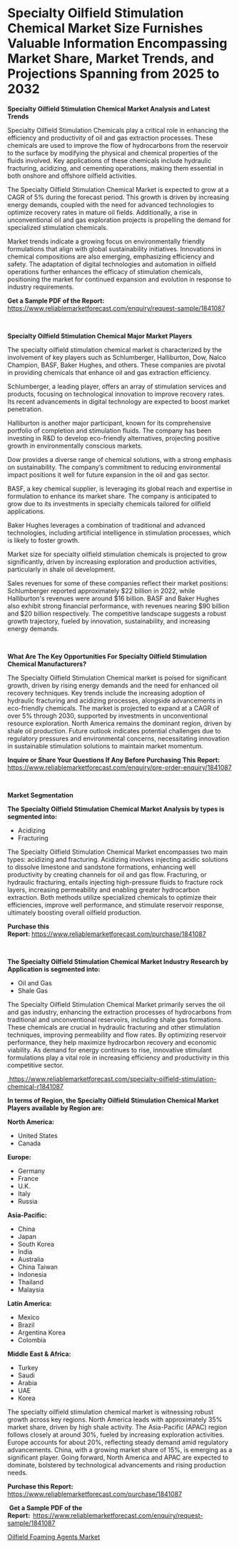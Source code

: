 <p><h1>Specialty Oilfield Stimulation Chemical Market Size Furnishes Valuable Information Encompassing Market Share, Market Trends, and Projections Spanning from 2025 to 2032</h1></p><p><strong>Specialty Oilfield Stimulation Chemical Market Analysis and Latest Trends</strong></p>
<p><p>Specialty Oilfield Stimulation Chemicals play a critical role in enhancing the efficiency and productivity of oil and gas extraction processes. These chemicals are used to improve the flow of hydrocarbons from the reservoir to the surface by modifying the physical and chemical properties of the fluids involved. Key applications of these chemicals include hydraulic fracturing, acidizing, and cementing operations, making them essential in both onshore and offshore oilfield activities.</p><p>The Specialty Oilfield Stimulation Chemical Market is expected to grow at a CAGR of 5% during the forecast period. This growth is driven by increasing energy demands, coupled with the need for advanced technologies to optimize recovery rates in mature oil fields. Additionally, a rise in unconventional oil and gas exploration projects is propelling the demand for specialized stimulation chemicals.</p><p>Market trends indicate a growing focus on environmentally friendly formulations that align with global sustainability initiatives. Innovations in chemical compositions are also emerging, emphasizing efficiency and safety. The adaptation of digital technologies and automation in oilfield operations further enhances the efficacy of stimulation chemicals, positioning the market for continued expansion and evolution in response to industry requirements.</p></p>
<p><strong>Get a Sample PDF of the Report:&nbsp;</strong> <a href="https://www.reliablemarketforecast.com/enquiry/request-sample/1841087?utm_campaign=2247&utm_medium=2&utm_source=Github&utm_content=ia&utm_term=03022025&utm_id=specialty-oilfield-stimulation-chemical">https://www.reliablemarketforecast.com/enquiry/request-sample/1841087</a></p>
<p>&nbsp;</p>
<p><strong>Specialty Oilfield Stimulation Chemical Major Market Players</strong></p>
<p><p>The specialty oilfield stimulation chemical market is characterized by the involvement of key players such as Schlumberger, Halliburton, Dow, Nalco Champion, BASF, Baker Hughes, and others. These companies are pivotal in providing chemicals that enhance oil and gas extraction efficiency.</p><p>Schlumberger, a leading player, offers an array of stimulation services and products, focusing on technological innovation to improve recovery rates. Its recent advancements in digital technology are expected to boost market penetration.</p><p>Halliburton is another major participant, known for its comprehensive portfolio of completion and stimulation fluids. The company has been investing in R&D to develop eco-friendly alternatives, projecting positive growth in environmentally conscious markets.</p><p>Dow provides a diverse range of chemical solutions, with a strong emphasis on sustainability. The company’s commitment to reducing environmental impact positions it well for future expansion in the oil and gas sector.</p><p>BASF, a key chemical supplier, is leveraging its global reach and expertise in formulation to enhance its market share. The company is anticipated to grow due to its investments in specialty chemicals tailored for oilfield applications.</p><p>Baker Hughes leverages a combination of traditional and advanced technologies, including artificial intelligence in stimulation processes, which is likely to foster growth. </p><p>Market size for specialty oilfield stimulation chemicals is projected to grow significantly, driven by increasing exploration and production activities, particularly in shale oil development.</p><p>Sales revenues for some of these companies reflect their market positions: Schlumberger reported approximately $22 billion in 2022, while Halliburton's revenues were around $16 billion. BASF and Baker Hughes also exhibit strong financial performance, with revenues nearing $90 billion and $20 billion respectively. The competitive landscape suggests a robust growth trajectory, fueled by innovation, sustainability, and increasing energy demands.</p></p>
<p>&nbsp;</p>
<p><strong>What Are The Key Opportunities For Specialty Oilfield Stimulation Chemical Manufacturers?</strong></p>
<p><p>The Specialty Oilfield Stimulation Chemical market is poised for significant growth, driven by rising energy demands and the need for enhanced oil recovery techniques. Key trends include the increasing adoption of hydraulic fracturing and acidizing processes, alongside advancements in eco-friendly chemicals. The market is projected to expand at a CAGR of over 5% through 2030, supported by investments in unconventional resource exploration. North America remains the dominant region, driven by shale oil production. Future outlook indicates potential challenges due to regulatory pressures and environmental concerns, necessitating innovation in sustainable stimulation solutions to maintain market momentum.</p></p>
<p><strong>Inquire or Share Your Questions If Any Before Purchasing This Report:</strong> <a href="https://www.reliablemarketforecast.com/enquiry/pre-order-enquiry/1841087?utm_campaign=2247&utm_medium=2&utm_source=Github&utm_content=ia&utm_term=03022025&utm_id=specialty-oilfield-stimulation-chemical">https://www.reliablemarketforecast.com/enquiry/pre-order-enquiry/1841087</a></p>
<p>&nbsp;</p>
<p><strong>Market Segmentation</strong></p>
<p><strong>The Specialty Oilfield Stimulation Chemical Market Analysis by types is segmented into:</strong></p>
<p><ul><li>Acidizing</li><li>Fracturing</li></ul></p>
<p><p>The Specialty Oilfield Stimulation Chemical Market encompasses two main types: acidizing and fracturing. Acidizing involves injecting acidic solutions to dissolve limestone and sandstone formations, enhancing well productivity by creating channels for oil and gas flow. Fracturing, or hydraulic fracturing, entails injecting high-pressure fluids to fracture rock layers, increasing permeability and enabling greater hydrocarbon extraction. Both methods utilize specialized chemicals to optimize their efficiencies, improve well performance, and stimulate reservoir response, ultimately boosting overall oilfield production.</p></p>
<p><strong>Purchase this Report:&nbsp;</strong><a href="https://www.reliablemarketforecast.com/purchase/1841087?utm_campaign=2247&utm_medium=2&utm_source=Github&utm_content=ia&utm_term=03022025&utm_id=specialty-oilfield-stimulation-chemical">https://www.reliablemarketforecast.com/purchase/1841087</a></p>
<p>&nbsp;</p>
<p><strong>The Specialty Oilfield Stimulation Chemical Market Industry Research by Application is segmented into:</strong></p>
<p><ul><li>Oil and Gas</li><li>Shale Gas</li></ul></p>
<p><p>The Specialty Oilfield Stimulation Chemical Market primarily serves the oil and gas industry, enhancing the extraction processes of hydrocarbons from traditional and unconventional reservoirs, including shale gas formations. These chemicals are crucial in hydraulic fracturing and other stimulation techniques, improving permeability and flow rates. By optimizing reservoir performance, they help maximize hydrocarbon recovery and economic viability. As demand for energy continues to rise, innovative stimulant formulations play a vital role in increasing efficiency and productivity in this competitive sector.</p></p>
<p><a href="https://www.reliablemarketforecast.com/specialty-oilfield-stimulation-chemical-r1841087?utm_campaign=2247&utm_medium=2&utm_source=Github&utm_content=ia&utm_term=03022025&utm_id=specialty-oilfield-stimulation-chemical">&nbsp;https://www.reliablemarketforecast.com/specialty-oilfield-stimulation-chemical-r1841087</a></p>
<p><strong>In terms of Region, the Specialty Oilfield Stimulation Chemical Market Players available by Region are:</strong></p>
<p>
    <p> <strong> North America: </strong>
        <ul>
            <li>United States</li>
            <li>Canada</li>
        </ul>
        </p> 
    <p> <strong> Europe: </strong>
        <ul>
            <li>Germany</li>
            <li>France</li>
            <li>U.K.</li>
            <li>Italy</li>
            <li>Russia</li>
        </ul>
        </p> 
    <p> <strong> Asia-Pacific: </strong>
        <ul>
            <li>China</li>
            <li>Japan</li>
            <li>South Korea</li>
            <li>India</li>
            <li>Australia</li>
            <li>China Taiwan</li>
            <li>Indonesia</li>
            <li>Thailand</li>
            <li>Malaysia</li>
        </ul>
        </p> 
    <p> <strong> Latin America: </strong>
        <ul>
            <li>Mexico</li>
            <li>Brazil</li>
            <li>Argentina Korea</li>
            <li>Colombia</li>
        </ul>
        </p> 
    <p> <strong> Middle East & Africa: </strong>
        <ul>
            <li>Turkey</li>
            <li>Saudi</li>
            <li>Arabia</li>
            <li>UAE</li>
            <li>Korea</li>
        </ul>
    </p>
    </p>
<p><p>The specialty oilfield stimulation chemical market is witnessing robust growth across key regions. North America leads with approximately 35% market share, driven by high shale activity. The Asia-Pacific (APAC) region follows closely at around 30%, fueled by increasing exploration activities. Europe accounts for about 20%, reflecting steady demand amid regulatory advancements. China, with a growing market share of 15%, is emerging as a significant player. Going forward, North America and APAC are expected to dominate, bolstered by technological advancements and rising production needs.</p></p>
<p><strong>Purchase this Report: </strong><a href="https://www.reliablemarketforecast.com/purchase/1841087?utm_campaign=2247&utm_medium=2&utm_source=Github&utm_content=ia&utm_term=03022025&utm_id=specialty-oilfield-stimulation-chemical">https://www.reliablemarketforecast.com/purchase/1841087</a></p>
<p>&nbsp;<strong>Get a Sample PDF of the Report:&nbsp;&nbsp;</strong><a href="https://www.reliablemarketforecast.com/enquiry/request-sample/1841087?utm_campaign=2247&utm_medium=2&utm_source=Github&utm_content=ia&utm_term=03022025&utm_id=specialty-oilfield-stimulation-chemical">https://www.reliablemarketforecast.com/enquiry/request-sample/1841087</a></p>
<p><strong></strong></p>
<p><p><a href="https://github.com/bensemilia864/Market-Research-Report-List-1/blob/main/oilfield-foaming-agents-market.md?utm_campaign=2247&utm_medium=2&utm_source=Github&utm_content=ia&utm_term=03022025&utm_id=specialty-oilfield-stimulation-chemical">Oilfield Foaming Agents Market</a></p></p>